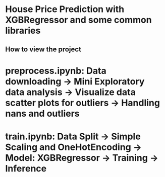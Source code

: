 # House Price Prediction with XGBRegressor and some common libraries

## How to view the project
# preprocess.ipynb: Data downloading -> Mini Exploratory data analysis -> Visualize data scatter plots for outliers -> Handling nans and outliers

# train.ipynb: Data Split -> Simple Scaling and OneHotEncoding -> Model: XGBRegressor -> Training -> Inference
